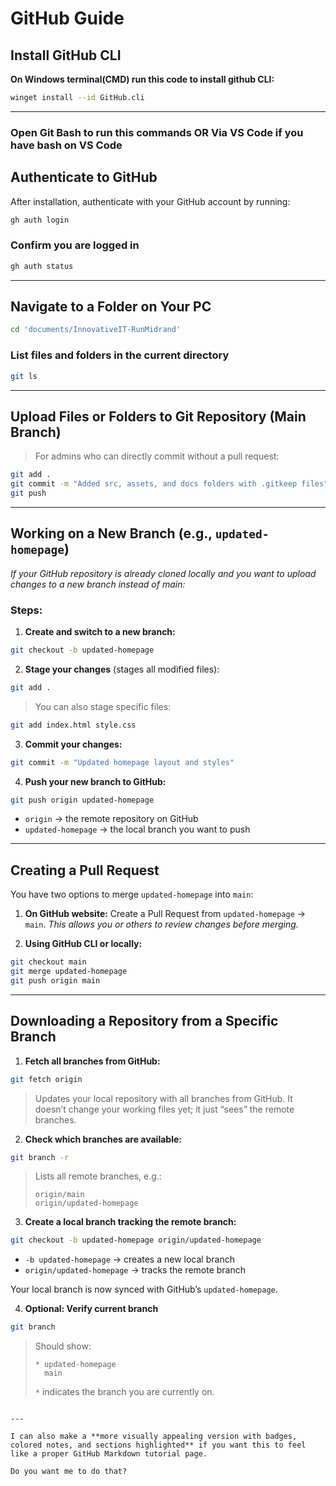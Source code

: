 # GitHub Guide

## Install GitHub CLI

**On Windows terminal(CMD) run this code to install github CLI:**

```bash
winget install --id GitHub.cli
````

---
### Open Git Bash to run this commands OR Via VS Code if you have bash on VS Code
## Authenticate to GitHub

After installation, authenticate with your GitHub account by running:

```bash
gh auth login
```

### Confirm you are logged in

```bash
gh auth status
```

---

## Navigate to a Folder on Your PC

```bash
cd 'documents/InnovativeIT-RunMidrand'
```

### List files and folders in the current directory

```bash
git ls
```

---

## Upload Files or Folders to Git Repository (Main Branch)

> For admins who can directly commit without a pull request:

```bash
git add .
git commit -m "Added src, assets, and docs folders with .gitkeep files"
git push
```

---

## Working on a New Branch (e.g., `updated-homepage`)

*If your GitHub repository is already cloned locally and you want to upload changes to a new branch instead of main:*

### Steps:

1. **Create and switch to a new branch:**

```bash
git checkout -b updated-homepage
```

2. **Stage your changes** (stages all modified files):

```bash
git add .
```

> You can also stage specific files:

```bash
git add index.html style.css
```

3. **Commit your changes:**

```bash
git commit -m "Updated homepage layout and styles"
```

4. **Push your new branch to GitHub:**

```bash
git push origin updated-homepage
```

* `origin` → the remote repository on GitHub
* `updated-homepage` → the local branch you want to push

---

## Creating a Pull Request

You have two options to merge `updated-homepage` into `main`:

1. **On GitHub website:**
   Create a Pull Request from `updated-homepage` → `main`.
   *This allows you or others to review changes before merging.*

2. **Using GitHub CLI or locally:**

```bash
git checkout main
git merge updated-homepage
git push origin main
```

---

## Downloading a Repository from a Specific Branch

1. **Fetch all branches from GitHub:**

```bash
git fetch origin
```

> Updates your local repository with all branches from GitHub.
> It doesn’t change your working files yet; it just “sees” the remote branches.

2. **Check which branches are available:**

```bash
git branch -r
```

> Lists all remote branches, e.g.:
>
> ```
> origin/main
> origin/updated-homepage
> ```

3. **Create a local branch tracking the remote branch:**

```bash
git checkout -b updated-homepage origin/updated-homepage
```

* `-b updated-homepage` → creates a new local branch
* `origin/updated-homepage` → tracks the remote branch

Your local branch is now synced with GitHub’s `updated-homepage`.

4. **Optional: Verify current branch**

```bash
git branch
```

> Should show:
>
> ```
> * updated-homepage
>   main
> ```
>
> `*` indicates the branch you are currently on.

```

---

I can also make a **more visually appealing version with badges, colored notes, and sections highlighted** if you want this to feel like a proper GitHub Markdown tutorial page.  

Do you want me to do that?
```



